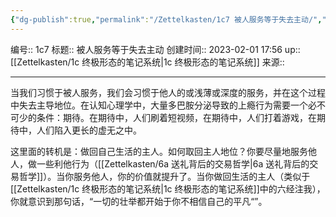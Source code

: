 ```yaml
---
{"dg-publish":true,"permalink":"/Zettelkasten/1c7 被人服务等于失去主动/","dgPassFrontmatter":true}
---
```


编号:: 1c7
标题:: 被人服务等于失去主动
创建时间:: 2023-02-01 17:56
up:: [[Zettelkasten/1c 终极形态的笔记系统\|1c 终极形态的笔记系统]]
来源:: 

---
当我们习惯于被人服务，我们会习惯于他人的或浅薄或深度的服务，并在这个过程中失去主导地位。在认知心理学中，大量多巴胺分泌导致的上瘾行为需要一个必不可少的条件：期待。在期待中，人们刷着短视频，在期待中，人们打着游戏，在期待中，人们陷入更长的虚无之中。

这里面的转机是：做回自己生活的主人。如何取回主人地位？你要尽量地服务他人，做一些利他行为（[[Zettelkasten/6a 送礼背后的交易哲学\|6a 送礼背后的交易哲学]]）。当你服务他人，你的价值就提升了。当你做回生活的主人（类似于[[Zettelkasten/1c 终极形态的笔记系统\|1c 终极形态的笔记系统]]中的六经注我），你就意识到那句话，“一切的壮举都开始于你不相信自己的平凡“”。